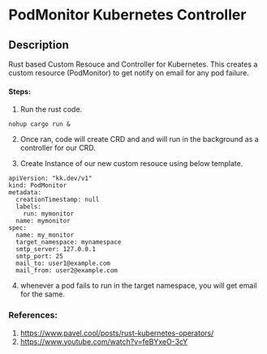 # PodMonitor Kubernetes Controller

## Description
Rust based Custom Resouce and Controller for Kubernetes.
This creates a custom resource (PodMonitor) to get notify on email for any pod failure.

#### Steps:

1. Run the rust code.

```
nohup cargo run &
```
2. Once ran, code will create CRD and and will run in the background as a controller for our CRD.

3. Create Instance of our new custom resouce using below template.
```
apiVersion: "kk.dev/v1"
kind: PodMonitor
metadata:
  creationTimestamp: null
  labels:
    run: mymonitor
  name: mymonitor
spec:
  name: my_monitor
  target_namespace: mynamespace
  smtp_server: 127.0.0.1
  smtp_port: 25
  mail_to: user1@example.com
  mail_from: user2@example.com

```
4. whenever a pod fails to run in the target namespace, you will get email for the same.


### References:

1. https://www.pavel.cool/posts/rust-kubernetes-operators/
2. https://www.youtube.com/watch?v=feBYxeO-3cY
